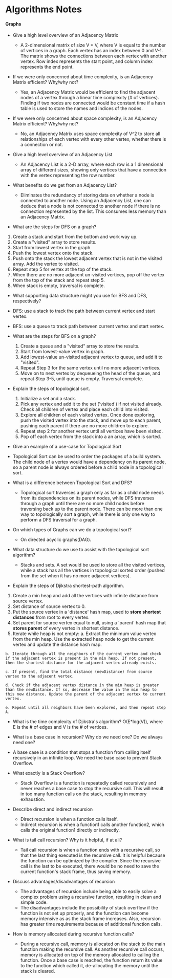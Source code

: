 # Algorithms Notes

#### Graphs

- Give a high level overview of an Adjacency Matrix
  - A 2-dimensional matrix of size V * V, where V is equal to the number of vertices in a graph. Each vertex has an index between 0 and V-1. The matrix shows the connections between each vertex with another vertex. Row index represents the start point, and column index represents the end point.


- If we were only concerned about time complexity, is an Adjacency Matrix efficient? Why/why not?
  - Yes, an Adjacency Matrix would be efficient to find the adjacent nodes of a vertex through a linear time complexity (# of vertices). Finding if two nodes are connected would be constant time if a hash table is used to store the names and indices of the nodes.


- If we were only concerned about space complexity, is an Adjacency Matrix efficient? Why/why not?
  - No, an Adjacency Matrix uses space complexity of V^2 to store all relationships of each vertex with every other vertex, whether there is a connection or not.


- Give a high level overview of an Adjacency List
  - An Adjacency List is a 2-D array, where each row is a 1 dimensional array of different sizes, showing only vertices that have a connection with the vertex representing the row number.


- What benefits do we get from an Adjacency List?
  - Eliminates the redundancy of storing data on whether a node is connected to another node. Using an Adjacency List, one can deduce that a node is not connected to another node if there is no connection represented by the list. This consumes less memory than an Adjacency Matrix.


 -  What are the steps for DFS on a graph?
  1. Create a stack and start from the bottom and work way up.
  2. Create a "visited" array to store results.
  3. Start from lowest vertex in the graph.
  4. Push the lowest vertex onto the stack.
  5. Push onto the stack the lowest adjacent vertex that is not in the visited array. Add the vertex to visited.
  6. Repeat step 5 for vertex at the top of the stack.
  7. When there are no more adjacent un-visited vertices, pop off the vertex from the top of the stack and repeat step 5.
  8. When stack is empty, traversal is complete.


 -  What supporting data structure might you use for BFS and DFS, respectively?
  - DFS: use a stack to track the path between current vertex and start vertex.
  - BFS: use a queue to track path between current vertex and start vertex.


 - What are the steps for BFS on a graph?
   1. Create a queue and a "visited" array to store the results.
   2. Start from lowest-value vertex in graph.
   3. Add lowest-value un-visited adjacent vertex to queue, and add it to "visited".
   4. Repeat Step 3 for the same vertex until no more adjacent vertices.
   5. Move on to next vertex by dequeueing the head of the queue, and repeat Step 3-5, until queue is empty. Traversal complete.


- Explain the steps of topological sort.
  1. Initialize a set and a stack.
  2. Pick any vertex and add it to the set ('visited') if not visited already. Check all children of vertex and place each child into visited.
  3. Explore all children of each visited vertex. Once done exploring, push the visited vertex into the stack, and move up to each parent, pushing each parent if there are no more children to explore.
  4. Repeat step 2 for another vertex until all vertices have been visited.
  5. Pop off each vertex from the stack into a an array, which is sorted.

 - Give an example of a use-case for Topological Sort
  - Topological Sort can be used to order the packages of a build system. The child node of a vertex would have a dependency on its parent node, so a parent node is always ordered before a child node in a topological sort.


 - What is a difference between Topological Sort and DFS?
    - Topological sort traverses a graph only as far as a child node needs from its dependencies on its parent nodes, while DFS traverses through a graph until there are no more child nodes before traversing back up to the parent node. There can be more than one way to topologically sort a graph, while there is only one way to perform a DFS traversal for a graph.


 - On which types of Graphs can we do a topological sort?
    - On directed acyclic graphs(DAG).

- What data structure do we use to assist with the topological sort algorithm?
    - Stacks and sets. A set would be used to store all the visited vertices, while a stack has all the vertices in topological sorted order (pushed from the set when it has no more adjacent vertices).


-  Explain the steps of Djikstra shortest-path algorithm.
  1. Create a min heap and add all the vertices with infinite distance from source vertex.
  2. Set distance of source vertex to 0.
  3. Put the source vertex in a 'distance' hash map, used to **store shortest distances** from root to every vertex.
  4. Set parent for source vertex equal to null, using a 'parent' hash map that **stores parent** of every vertex in shortest distance.
  5. Iterate while heap is not empty:
    a. Extract the minimum value vertex from the min heap. Use the extracted heap node to get the current vertex and update the distance hash map.

    b. Iterate through all the neighbors of the current vertex and check if the adjacent vertex is present in the min heap. If not present, then the shortest distance for the adjacent vertex already exists.

    c. If present, find the total distance (newDistance) from source vertex to the adjacent vertex.

    d. Check if the adjacent vertex distance in the min heap is greater than the newDistance. If so, decrease the value in the min heap to this new distance. Update the parent of the adjacent vertex to current vertex.

    e. Repeat until all neighbors have been explored, and then repeat step A.

- What is the time complexity of Djikstra's algorithm?
  O(E*log(V)), where E is the # of edges and V is the # of vertices.


-  What is a base case in recursion? Why do we need one? Do we always need one?
  - A base case is a condition that stops a function from calling itself recursively in an infinite loop. We need the base case to prevent Stack Overflow.

- What exactly is a Stack Overflow?
  - Stack Overflow is a function is repeatedly called recursively and never reaches a base case to stop the recursive call. This will result in too many function calls on the stack, resulting in memory exhaustion.

- Describe direct and indirect recursion
  - Direct recursion is when a function calls itself.
  - Indirect recursion is when a function1 calls another function2, which calls the original function1 directly or indirectly.


- What is tail call recursion? Why is it helpful, if at all?
  - Tail call recursion is when a function ends with a recursive call, so that the last thing executed is the recursive call. It is helpful because the function can be optimized by the compiler. Since the recursive call is the last to be executed, there would be no need to save the current function's stack frame, thus saving memory.

- Discuss advantages/disadvantages of recursion
  - The advantages of recursion include being able to easily solve a complex problem using a recursive function, resulting in clean and simple code.
  - The disadvantages include the possibility of stack overflow if the function is not set up properly, and the function can become memory intensive as as the stack frame increases. Also, recursion has greater time requirements because of additional function calls.

- How is memory allocated during recursive function calls?
  - During a recursive call, memory is allocated on the stack to the main function making the recursive call. As another recursive call occurs, memory is allocated on top of the memory allocated to calling the function. Once a base case is reached, the function return its value to the function which called it, de-allocating the memory until the stack is cleared.

